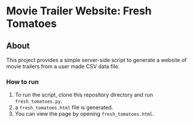 # Movie Trailer Website: Fresh Tomatoes

## About

This project provides a simple server-side script to generate a website of movie trailers from a user made CSV data file.

### How to run

1. To run the script, clone this repository directory and run `fresh_tomatoes.py`.
2. a `fresh_tomatoes.html` file is generated.
3. You can view the page by opening `fresh_tomatoes.html`.